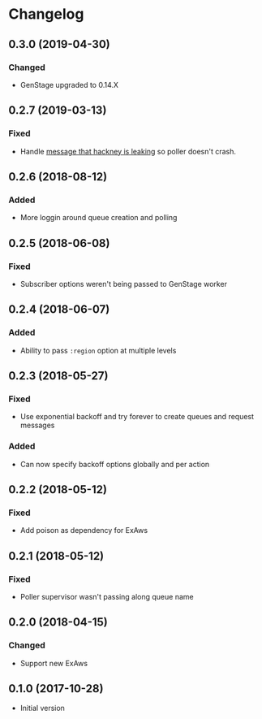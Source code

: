 # Changelog

## 0.3.0 (2019-04-30)

### Changed

- GenStage upgraded to 0.14.X

## 0.2.7 (2019-03-13)

### Fixed

- Handle [message that hackney is leaking](https://github.com/benoitc/hackney/issues/464) so poller doesn't crash.

## 0.2.6 (2018-08-12)

### Added

- More loggin around queue creation and polling

## 0.2.5 (2018-06-08)

### Fixed

- Subscriber options weren't being passed to GenStage worker

## 0.2.4 (2018-06-07)

### Added

- Ability to pass `:region` option at multiple levels

## 0.2.3 (2018-05-27)

### Fixed

- Use exponential backoff and try forever to create queues and request messages

### Added

- Can now specify backoff options globally and per action

## 0.2.2 (2018-05-12)

### Fixed

- Add poison as dependency for ExAws

## 0.2.1 (2018-05-12)

### Fixed

- Poller supervisor wasn't passing along queue name

## 0.2.0 (2018-04-15)

### Changed

- Support new ExAws

## 0.1.0 (2017-10-28)

- Initial version
